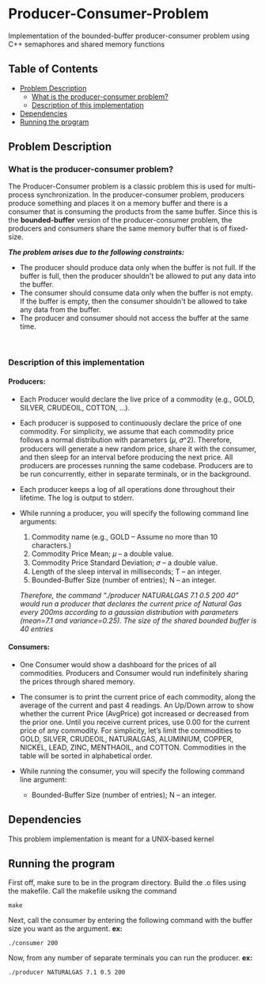 # Producer-Consumer-Problem
Implementation of the bounded-buffer producer-consumer problem using C++ semaphores and shared memory functions

## Table of Contents
- [Problem Description](#problem-description)
  + [What is the producer-consumer problem?](#what-is-the-producer-consumer-problem)
  + [Description of this implementation](#description-of-this-implementation)
- [Dependencies](#dependencies)
- [Running the program](#running-the-program)

## Problem Description
### What is the producer-consumer problem?

The Producer-Consumer problem is a classic problem this is used for multi-process synchronization.
In the producer-consumer problem, producers produce something and places it on a memory buffer and there is a consumer that is consuming the products from the same buffer. Since this is the __bounded-buffer__ version of the producer-consumer problem, the producers and consumers share the same memory buffer that is of fixed-size.

___The problem arises due to the following constraints:___
- The producer should produce data only when the buffer is not full. If the buffer is full, then the producer shouldn't be allowed to put any data into the buffer.
- The consumer should consume data only when the buffer is not empty. If the buffer is empty, then the consumer shouldn't be allowed to take any data from the buffer.
- The producer and consumer should not access the buffer at the same time.

<br>

### Description of this implementation
#### Producers:
- Each Producer would declare the live price of a commodity (e.g., GOLD, SILVER, CRUDEOIL, COTTON, …).

- Each producer is supposed to continuously declare the price of one commodity. For simplicity, we assume that each commodity price follows a normal distribution with parameters (𝜇, 𝜎^2). Therefore, producers will generate a new random price, share it with the consumer, and then sleep for an interval before producing the next price. All producers are processes running the same codebase. Producers are to be run concurrently, either in separate terminals, or in the background.
  
- Each producer keeps a log of all operations done throughout their lifetime. The log is output to stderr.

- While running a producer, you will specify the following command line arguments:
  1. Commodity name (e.g., GOLD – Assume no more than 10 characters.)
  2. Commodity Price Mean; 𝜇 – a double value.
  3. Commodity Price Standard Deviation; 𝜎 – a double value.
  4. Length of the sleep interval in milliseconds; T – an integer.
  5. Bounded-Buffer Size (number of entries); N – an integer.

  _Therefore, the command “./producer NATURALGAS 7.1 0.5 200 40” would run a producer that declares
  the current price of Natural Gas every 200ms according to a gaussian distribution with parameters
  (mean=7.1 and variance=0.25). The size of the shared bounded buffer is 40 entries_
 
#### Consumers:
- One Consumer would show a dashboard for the prices of all commodities. Producers and Consumer would run indefinitely sharing the prices through shared memory.

- The consumer is to print the current price of each commodity, along the average of the current and past 4 readings. An Up/Down arrow to show whether the current Price (AvgPrice) got increased or decreased from the prior one. Until you receive current prices, use 0.00 for the current price of any commodity. For simplicity, let’s limit the commodities to GOLD, SILVER, CRUDEOIL, NATURALGAS, ALUMINIUM, COPPER, NICKEL, LEAD, ZINC, MENTHAOIL, and COTTON. Commodities in the table will be sorted in alphabetical order.

- While running the consumer, you will specify the following command line argument:
  + Bounded-Buffer Size (number of entries); N – an integer.

## Dependencies
This problem implementation is meant for a UNIX-based kernel

## Running the program
First off, make sure to be in the program directory. 
Build the .o files using the makefile. Call the makefile usikng the command
```
make
```
Next, call the consumer by entering the following command with the buffer size you want as the argument. __ex:__
```
./consumer 200
```

Now, from any number of separate terminals you can run the producer. __ex:__
```
./producer NATURALGAS 7.1 0.5 200
```
